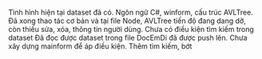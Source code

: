 Tình hình hiện tại dataset đã có. Ngôn ngữ C#, winform, cấu trúc AVLTree. Đã xong thao tác cơ bản và tại file Node, AVLTree tiến độ đang dang dỡ, còn thiếu sửa, xóa, thông tin người dùng. Chưa có điều kiện tìm kiếm trong dataset
Đã đọc được dataset trong file DocEmDi đã được push lên. 
Chưa xây dựng mainform để áp điều kiện. Thêm tìm kiếm, bớt  
